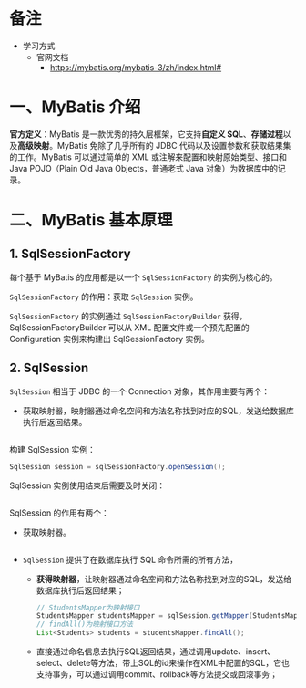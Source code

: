 # 备注

+ 学习方式
  + 官网文档
    + https://mybatis.org/mybatis-3/zh/index.html#

# 一、MyBatis 介绍

**官方定义**：MyBatis 是一款优秀的持久层框架，它支持**自定义 SQL**、**存储过程**以及**高级映射**。MyBatis 免除了几乎所有的 JDBC 代码以及设置参数和获取结果集的工作。MyBatis 可以通过简单的 XML 或注解来配置和映射原始类型、接口和 Java POJO（Plain Old Java Objects，普通老式 Java 对象）为数据库中的记录。

# 二、MyBatis 基本原理

## 1. SqlSessionFactory

每个基于 MyBatis 的应用都是以一个 `SqlSessionFactory` 的实例为核心的。

`SqlSessionFactory` 的作用：获取 `SqlSession` 实例。

`SqlSessionFactory` 的实例通过 `SqlSessionFactoryBuilder` 获得， SqlSessionFactoryBuilder 可以从 XML 配置文件或一个预先配置的 Configuration 实例来构建出 SqlSessionFactory 实例。

## 2. SqlSession

`SqlSession` 相当于 JDBC 的一个 Connection 对象，其作用主要有两个：

+ 获取映射器，映射器通过命名空间和方法名称找到对应的SQL，发送给数据库执行后返回结果。

  ```java
  
  ```

  





构建 SqlSession 实例：

```java
SqlSession session = sqlSessionFactory.openSession();
```

SqlSession 实例使用结束后需要及时关闭：

```java

```

SqlSession 的作用有两个：

+ 获取映射器。

  ```java
  
  ```

  

+ `SqlSession` 提供了在数据库执行 SQL 命令所需的所有方法，

  + **获得映射器**，让映射器通过命名空间和方法名称找到对应的SQL，发送给数据库执行后返回结果；

    ```java
    // StudentsMapper为映射接口
    StudentsMapper studentsMapper = sqlSession.getMapper(StudentsMapper.class);
    // findAll()为映射接口方法
    List<Students> students = studentsMapper.findAll();
    ```

    

  + 直接通过命名信息去执行SQL返回结果，通过调用update、insert、select、delete等方法，带上SQL的id来操作在XML中配置的SQL，它也支持事务，可以通过调用commit、rollback等方法提交或回滚事务；



























